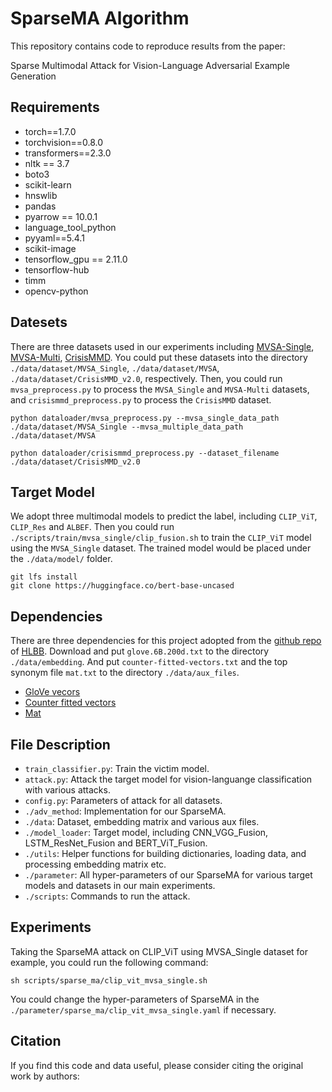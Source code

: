 # SparseMA Algorithm
This repository contains code to reproduce results from the paper:

Sparse Multimodal Attack for Vision-Language Adversarial Example Generation

## Requirements

- torch==1.7.0
- torchvision==0.8.0
- transformers==2.3.0
- nltk == 3.7
- boto3
- scikit-learn
- hnswlib
- pandas
- pyarrow == 10.0.1
- language_tool_python
- pyyaml==5.4.1
- scikit-image
- tensorflow_gpu == 2.11.0
- tensorflow-hub
- timm
- opencv-python

## Datesets

There are three datasets used in our experiments including [MVSA-Single](https://mcrlab.net/research/mvsa-sentiment-analysis-on-multi-view-social-data/), [MVSA-Multi](https://mcrlab.net/research/mvsa-sentiment-analysis-on-multi-view-social-data/), [CrisisMMD](https://crisisnlp.qcri.org/crisismmd#data_version2.0). You could put these datasets into the directory `./data/dataset/MVSA_Single`, `./data/dataset/MVSA`, `./data/dataset/CrisisMMD_v2.0`,  respectively. Then, you could run `mvsa_preprocess.py` to process the `MVSA_Single` and `MVSA-Multi` datasets, and `crisismmd_preprocess.py` to process the `CrisisMMD` dataset.

   ```shell
python dataloader/mvsa_preprocess.py --mvsa_single_data_path ./data/dataset/MVSA_Single --mvsa_multiple_data_path ./data/dataset/MVSA

python dataloader/crisismmd_preprocess.py --dataset_filename ./data/dataset/CrisisMMD_v2.0
   ```

## Target Model

We adopt three multimodal models to predict the label, including `CLIP_ViT`, `CLIP_Res` and `ALBEF`. Then you could run `./scripts/train/mvsa_single/clip_fusion.sh` to train the `CLIP_ViT` model using the `MVSA_Single` dataset. The trained model would be placed under the `./data/model/` folder.

   ```shell
git lfs install
git clone https://huggingface.co/bert-base-uncased
   ```


## Dependencies

There are three dependencies for this project adopted from the [github repo](https://github.com/RishabhMaheshwary/hard-label-attack/tree/main/data) of [HLBB](https://arxiv.org/abs/2012.14956). Download and put `glove.6B.200d.txt` to the directory `./data/embedding`. And put `counter-fitted-vectors.txt` and the top synonym file `mat.txt` to the directory `./data/aux_files`.

- [GloVe vecors](https://nlp.stanford.edu/data/glove.6B.zip)
- [Counter fitted vectors](https://drive.google.com/file/d/1bayGomljWb6HeYDMTDKXrh0HackKtSlx/view)
- [Mat](https://drive.google.com/file/d/1AIz8Imvv8OmHxVwY5kx10iwKAUzD6ODx/view)


## File Description

- `train_classifier.py`: Train the victim model.
- `attack.py`: Attack the target model for vision-languange classification with various attacks.
- `config.py`: Parameters of attack for all datasets.
- `./adv_method`: Implementation for our SparseMA.
- `./data`: Dataset, embedding matrix and various aux files.
- `./model_loader`: Target model, including CNN_VGG_Fusion, LSTM_ResNet_Fusion and BERT_ViT_Fusion.
- `./utils`: Helper functions for building dictionaries, loading data, and processing embedding matrix etc.
- `./parameter`: All hyper-parameters of our SparseMA for various target models and datasets in our main experiments.
- `./scripts`: Commands to run the attack.


## Experiments

Taking the SparseMA attack on CLIP_ViT using MVSA_Single dataset for example, you could run the following command:

   ```shell
sh scripts/sparse_ma/clip_vit_mvsa_single.sh
   ```

You could change the hyper-parameters of SparseMA in the `./parameter/sparse_ma/clip_vit_mvsa_single.yaml` if necessary.


## Citation

If you find this code and data useful, please consider citing the original work by authors:



